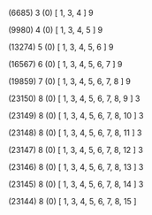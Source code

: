 (6685) 3 (0) [ 1, 3, 4 ] 9 


(9980) 4 (0) [ 1, 3, 4, 5 ] 9 


(13274) 5 (0) [ 1, 3, 4, 5, 6 ] 9 


(16567) 6 (0) [ 1, 3, 4, 5, 6, 7 ] 9 


(19859) 7 (0) [ 1, 3, 4, 5, 6, 7, 8 ] 9 


(23150) 8 (0) [ 1, 3, 4, 5, 6, 7, 8, 9 ] 3 


(23149) 8 (0) [ 1, 3, 4, 5, 6, 7, 8, 10 ] 3 


(23148) 8 (0) [ 1, 3, 4, 5, 6, 7, 8, 11 ] 3 


(23147) 8 (0) [ 1, 3, 4, 5, 6, 7, 8, 12 ] 3 


(23146) 8 (0) [ 1, 3, 4, 5, 6, 7, 8, 13 ] 3 


(23145) 8 (0) [ 1, 3, 4, 5, 6, 7, 8, 14 ] 3 


(23144) 8 (0) [ 1, 3, 4, 5, 6, 7, 8, 15 ]  

